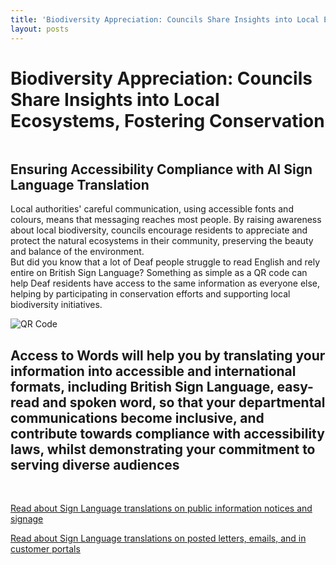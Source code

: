 ```yaml
---
title: 'Biodiversity Appreciation: Councils Share Insights into Local Ecosystems, Fostering Conservation'
layout: posts
---
```


# Biodiversity Appreciation: Councils Share Insights into Local Ecosystems, Fostering Conservation

![]()

## Ensuring Accessibility Compliance with AI Sign Language Translation

Local authorities' careful communication, using accessible fonts and colours, means that messaging reaches most people.  By raising awareness about local biodiversity, councils encourage residents to appreciate and protect the natural ecosystems in their community, preserving the beauty and balance of the environment.  
But did you know that a lot of Deaf people struggle to read English and rely entire on British Sign Language?
Something as simple as a QR code can help Deaf residents have access to the same information as everyone else, helping by participating in conservation efforts and supporting local biodiversity initiatives.

![QR Code](/posts/images/qr-contact.png)

## Access to Words will help you by translating your information into accessible and international formats, including British Sign Language, easy-read and spoken word, so that your departmental communications become inclusive, and contribute towards compliance with accessibility laws, whilst demonstrating your commitment to serving diverse audiences

<br/>

[Read about Sign Language translations on public information notices and signage](/solutions/gazette)

[Read about Sign Language translations on posted letters, emails, and in customer portals](/solutions/correspondent)
